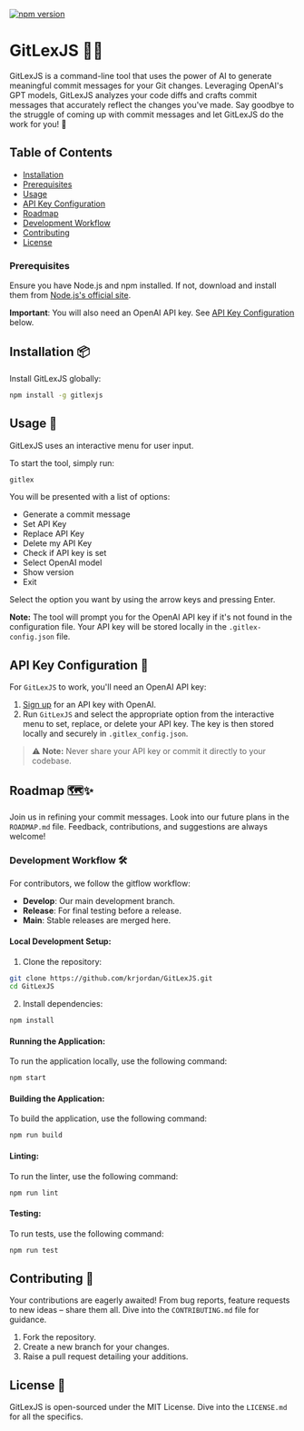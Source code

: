 [![npm version](https://badge.fury.io/js/gitlexjs.svg)](https://www.npmjs.com/package/gitlexjs)

# GitLexJS 🚀✨

GitLexJS is a command-line tool that uses the power of AI to generate meaningful commit messages for your Git changes. Leveraging OpenAI's GPT models, GitLexJS analyzes your code diffs and crafts commit messages that accurately reflect the changes you've made. Say goodbye to the struggle of coming up with commit messages and let GitLexJS do the work for you! 🎉

## Table of Contents

- [Installation](#installation-📦)
- [Prerequisites](#prerequisites)
- [Usage](#usage-🚀)
- [API Key Configuration](#api-key-configuration-🔑)
- [Roadmap](#roadmap-🗺️✨)
- [Development Workflow](#development-workflow-🛠)
- [Contributing](#contributing-🤝)
- [License](#license-📄)

### Prerequisites

Ensure you have Node.js and npm installed. If not, download and install them from [Node.js's official site](https://nodejs.org/).

**Important**: You will also need an OpenAI API key. See [API Key Configuration](#api-key-configuration-🔑) below.

## Installation 📦

Install GitLexJS globally:

```bash
npm install -g gitlexjs
```

## Usage 🚀

GitLexJS uses an interactive menu for user input.

To start the tool, simply run:

```bash
gitlex
```

You will be presented with a list of options:

- Generate a commit message
- Set API Key
- Replace API Key
- Delete my API Key
- Check if API key is set
- Select OpenAI model
- Show version
- Exit

Select the option you want by using the arrow keys and pressing Enter.

**Note:** The tool will prompt you for the OpenAI API key if it's not found in the configuration file. Your API key will be stored locally in the `.gitlex-config.json` file.

## API Key Configuration 🔑

For `GitLexJS` to work, you'll need an OpenAI API key:

1. [Sign up](https://beta.openai.com/signup/) for an API key with OpenAI.
2. Run `GitLexJS` and select the appropriate option from the interactive menu to set, replace, or delete your API key. The key is then stored locally and securely in `.gitlex_config.json`.

> ⚠️ **Note:** Never share your API key or commit it directly to your codebase.

## Roadmap 🗺️✨

Join us in refining your commit messages. Look into our future plans in the `ROADMAP.md` file. Feedback, contributions, and suggestions are always welcome!

### Development Workflow 🛠

For contributors, we follow the gitflow workflow:

- **Develop**: Our main development branch.
- **Release**: For final testing before a release.
- **Main**: Stable releases are merged here.

#### Local Development Setup:

1. Clone the repository:

```bash
git clone https://github.com/krjordan/GitLexJS.git
cd GitLexJS
```

2. Install dependencies:

```bash
npm install
```

#### Running the Application:

To run the application locally, use the following command:

```bash
npm start
```

#### Building the Application:

To build the application, use the following command:

```bash
npm run build
```

#### Linting:

To run the linter, use the following command:

```bash
npm run lint
```

#### Testing:

To run tests, use the following command:

```bash
npm run test
```

## Contributing 🤝

Your contributions are eagerly awaited! From bug reports, feature requests to new ideas – share them all. Dive into the `CONTRIBUTING.md` file for guidance.

1. Fork the repository.
2. Create a new branch for your changes.
3. Raise a pull request detailing your additions.

## License 📄

GitLexJS is open-sourced under the MIT License. Dive into the `LICENSE.md` for all the specifics.

